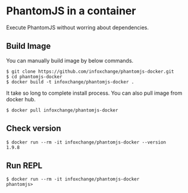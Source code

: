 PhantomJS in a container
========================
Execute PhantomJS without worring about dependencies.

## Build Image

You can manually build image by below commands.

```
$ git clone https://github.com/infoxchange/phantomjs-docker.git
$ cd phantomjs-docker
$ docker build -t infoxchange/phantomjs-docker .
```

It take so long to complete install process. You can also pull image from docker hub.

```
$ docker pull infoxchange/phantomjs-docker
```

## Check version

```
$ docker run --rm -it infoxchange/phantomjs-docker --version
1.9.8
```

## Run REPL

```
$ docker run --rm -it infoxchange/phantomjs-docker
phantomjs>
```
